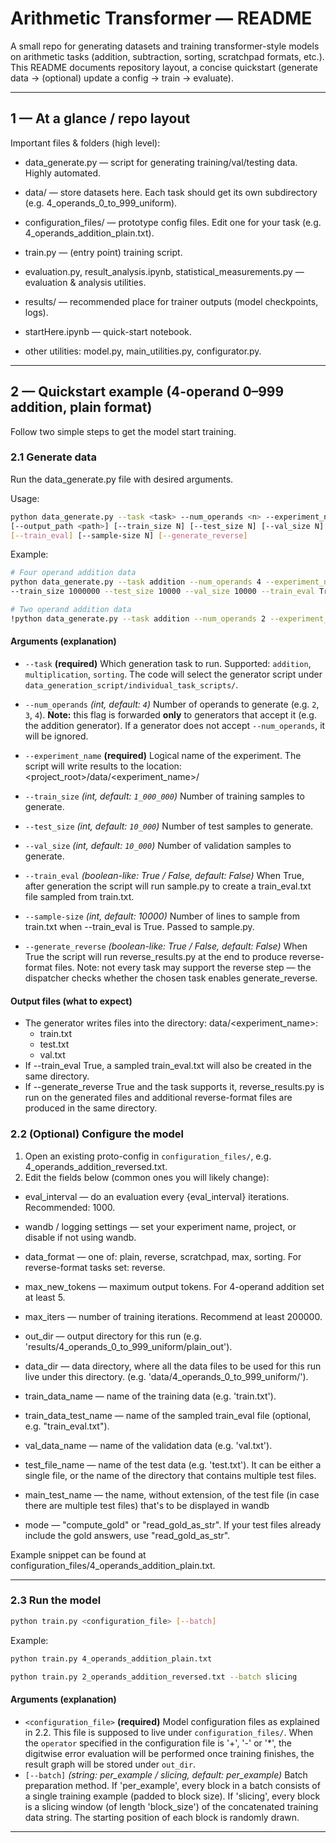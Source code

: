 # Arithmetic Transformer — README

A small repo for generating datasets and training transformer-style models on arithmetic tasks (addition, subtraction, sorting, scratchpad formats, etc.).
This README documents repository layout, a concise quickstart (generate data → (optional) update a config → train → evaluate).

---

## 1 — At a glance / repo layout

Important files & folders (high level):

- data_generate.py — script for generating training/val/testing data. Highly automated.

- data/ — store datasets here. Each task should get its own subdirectory (e.g. 4_operands_0_to_999_uniform).

- configuration_files/ — prototype config files. Edit one for your task (e.g. 4_operands_addition_plain.txt).

- train.py — (entry point) training script.

- evaluation.py, result_analysis.ipynb, statistical_measurements.py — evaluation & analysis utilities.

- results/ — recommended place for trainer outputs (model checkpoints, logs).

- startHere.ipynb — quick-start notebook.

- other utilities: model.py, main_utilities.py, configurator.py.

---

## 2 — Quickstart example (4-operand 0–999 addition, plain format)

Follow two simple steps to get the model start training.

### 2.1 Generate data

Run the data_generate.py file with desired arguments.

Usage:
```bash
python data_generate.py --task <task> --num_operands <n> --experiment_name <name> \
[--output_path <path>] [--train_size N] [--test_size N] [--val_size N] \
[--train_eval] [--sample-size N] [--generate_reverse]
```

Example:
```bash
# Four operand addition data
python data_generate.py --task addition --num_operands 4 --experiment_name 4_operands_0_to_999_uniform \
--train_size 1000000 --test_size 10000 --val_size 10000 --train_eval True --sample-size 10000 --generate_reverse True
```

```bash
# Two operand addition data
!python data_generate.py --task addition --num_operands 2 --experiment_name 2_operands_0_to_999_uniform --train_size 10000 --test_size 3000 --val_size 3000 --train_eval True --sample-size 3000 --generate_reverse True
```

#### Arguments (explanation)

- `--task` **(required)**
  Which generation task to run. Supported: `addition`, `multiplication`, `sorting`. The code will select the generator script under `data_generation_script/individual_task_scripts/`.

- `--num_operands` *(int, default: `4`)*
  Number of operands to generate (e.g. `2`, `3`, `4`). **Note:** this flag is forwarded **only** to generators that accept it (e.g. the addition generator). If a generator does not accept `--num_operands`, it will be ignored.

- `--experiment_name` **(required)**
  Logical name of the experiment. The script will write results to the location:
  <project_root>/data/<experiment_name>/

- `--train_size` *(int, default: `1_000_000`)*
  Number of training samples to generate.

- `--test_size` *(int, default: `10_000`)*
  Number of test samples to generate.

- `--val_size` *(int, default: `10_000`)*
  Number of validation samples to generate.

- `--train_eval` *(boolean-like: True / False, default: False)*
  When True, after generation the script will run sample.py to create a train_eval.txt file sampled from train.txt.

- `--sample-size` *(int, default: 10000)*
  Number of lines to sample from train.txt when --train_eval is True. Passed to sample.py.

- `--generate_reverse` *(boolean-like: True / False, default: False)*
  When True the script will run reverse_results.py at the end to produce reverse-format files. Note: not every task may support the reverse step — the dispatcher checks whether the chosen task enables generate_reverse.

#### Output files (what to expect)

- The generator writes files into the directory: data/<experiment_name>:
  * train.txt
  * test.txt
  * val.txt
- If --train_eval True, a sampled train_eval.txt will also be created in the same directory.
- If --generate_reverse True and the task supports it, reverse_results.py is run on the generated files and additional reverse-format files are produced in the same directory.

### 2.2 (Optional) Configure the model

1. Open an existing proto-config in `configuration_files/`, e.g. 4_operands_addition_reversed.txt.
2. Edit the fields below (common ones you will likely change):

- eval_interval — do an evaluation every {eval_interval} iterations. Recommended: 1000.
- wandb / logging settings — set your experiment name, project, or disable if not using wandb.
- data_format — one of: plain, reverse, scratchpad, max, sorting. For reverse-format tasks set: reverse.
- max_new_tokens — maximum output tokens. For 4-operand addition set at least 5.
- max_iters — number of training iterations. Recommend at least 200000.
- out_dir — output directory for this run (e.g. 'results/4_operands_0_to_999_uniform/plain_out').
- data_dir — data directory, where all the data files to be used for this run live under this directory. (e.g. 'data/4_operands_0_to_999_uniform/').
- train_data_name — name of the training data (e.g. 'train.txt').
- train_data_test_name — name of the sampled train_eval file (optional, e.g. "train_eval.txt").
- val_data_name — name of the validation data (e.g. 'val.txt').
- test_file_name — name of the test data (e.g. 'test.txt'). It can be either a single file, or the name of the directory that contains multiple test files.
- main_test_name — the name, without extension, of the test file (in case there are multiple test files) that's to be displayed in wandb

- mode — "compute_gold" or "read_gold_as_str". If your test files already include the gold answers, use "read_gold_as_str".

Example snippet can be found at configuration_files/4_operands_addition_plain.txt.

---

### 2.3 Run the model

```bash
python train.py <configuration_file> [--batch]
```
Example:
```bash
python train.py 4_operands_addition_plain.txt
```
```bash
python train.py 2_operands_addition_reversed.txt --batch slicing
```
#### Arguments (explanation)

- `<configuration_file>` **(required)**
  Model configuration files as explained in 2.2. This file is supposed to live under `configuration_files/`. When the `operator` specified in the configuration file is '+', '-' or '*', the digitwise error evaluation will be performed once training finishes, the result graph will be stored under `out_dir`.
- `[--batch]` *(string: per_example / slicing, default: per_example)*
  Batch preparation method. If 'per_example', every block in a batch consists of a single training example (padded to block size). If 'slicing', every block is a slicing window (of length 'block_size') of the concatenated training data string. The starting position of each block is randomly drawn.



---

